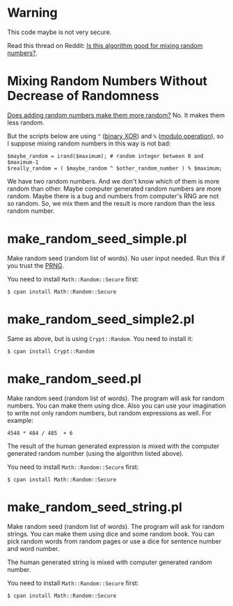 Warning
=======

This code maybe is not very secure.

Read this thread on Reddit: <a href="http://www.reddit.com/r/mathematics/comments/2f9286/is_this_algorithm_good_for_mixing_random_numbers/">Is this algorithm good for mixing random numbers?</a>.


Mixing Random Numbers Without Decrease of Randomness
====================================================

<a href="http://stackoverflow.com/questions/14741158/does-adding-random-numbers-make-them-more-random">Does adding random numbers make them more random?</a> No. It makes them less random.


But the scripts below are using `^` (<a href="https://en.wikipedia.org/wiki/Bitwise_operation#XOR">binary XOR</a>) and `%` (<a href="http://en.wikipedia.org/wiki/Modulo_operation">modulo operation</a>), so I suppose mixing random numbers in this way is not bad:


```
$maybe_random = irand($maximum); # random integer between 0 and $maximum-1
$really_random = ( $maybe_random ^ $other_random_number ) % $maximum;
```

We have two random numbers. And we don't know which of them is more random than other. Maybe computer generated random numbers are more random. Maybe there is a bug and numbers from computer's RNG are not so random. So, we mix them and the result is more random than the less random number.


make_random_seed_simple.pl
==========================

Make random seed (random list of words). No user input needed. Run this if you trust the <a href="https://en.wikipedia.org/wiki/Pseudorandom_number_generator">PRNG</a>.

You need to install `Math::Random::Secure` first:

```
$ cpan install Math::Random::Secure 
```

make_random_seed_simple2.pl
===========================

Same as above, but is using `Crypt::Random`. You need to install it:

```
$ cpan install Crypt::Random
```


make_random_seed.pl
===================

Make random seed (random list of words). The program will ask for random numbers. You can make them using dice. Also you can use your imagination to write not only random numbers, but random expressions as well. For example: 

```
4548 * 484 / 485  + 6
```

The result of the human generated expression is mixed with the computer generated random number (using the algorithm listed above).

You need to install `Math::Random::Secure` first:

```
$ cpan install Math::Random::Secure 
```

make_random_seed_string.pl
==========================

Make random seed (random list of words). The program will ask for random strings. You can make them using dice and some random book. You can pick random words from random pages or use a dice for sentence number and word number.

The human generated string is mixed with computer generated random number.

You need to install `Math::Random::Secure` first:

```
$ cpan install Math::Random::Secure 
```
